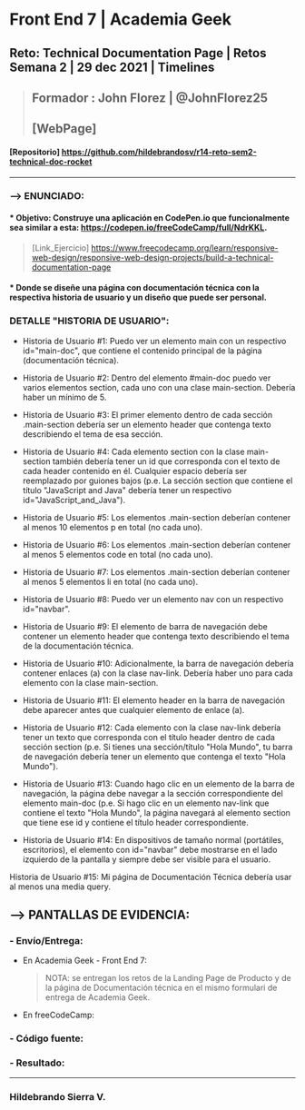 # Front End 7 | Academia Geek
## Reto: Technical Documentation Page | Retos Semana 2 | 29 dec 2021 | Timelines

> ## Formador : John Florez | @JohnFlorez25
> ## [WebPage] 
#### [Repositorio] https://github.com/hildebrandosv/r14-reto-sem2-technical-doc-rocket
___
### --> ENUNCIADO:
#### * Objetivo: Construye una aplicación en CodePen.io que funcionalmente sea similar a esta: https://codepen.io/freeCodeCamp/full/NdrKKL.
> [Link_Ejercicio] https://www.freecodecamp.org/learn/responsive-web-design/responsive-web-design-projects/build-a-technical-documentation-page
#### * Donde se diseñe una página con documentación técnica con la respectiva historia de usuario y un diseño que puede ser personal.
### DETALLE "HISTORIA DE USUARIO":
* Historia de Usuario #1: Puedo ver un elemento main con un respectivo id="main-doc", que contiene el contenido principal de la página (documentación técnica).

* Historia de Usuario #2: Dentro del elemento #main-doc puedo ver varios elementos section, cada uno con una clase main-section. Debería haber un mínimo de 5.

* Historia de Usuario #3: El primer elemento dentro de cada sección .main-section debería ser un elemento header que contenga texto describiendo el tema de esa sección.

* Historia de Usuario #4: Cada elemento section con la clase main-section también debería tener un id que corresponda con el texto de cada header contenido en él. Cualquier espacio debería ser reemplazado por guiones bajos (p.e. La sección section que contiene el título "JavaScript and Java" debería tener un respectivo id="JavaScript_and_Java").

* Historia de Usuario #5: Los elementos .main-section deberían contener al menos 10 elementos p en total (no cada uno).

* Historia de Usuario #6: Los elementos .main-section deberían contener al menos 5 elementos code en total (no cada uno).

* Historia de Usuario #7: Los elementos .main-section deberían contener al menos 5 elementos li en total (no cada uno).

* Historia de Usuario #8: Puedo ver un elemento nav con un respectivo id="navbar".

* Historia de Usuario #9: El elemento de barra de navegación debe contener un elemento header que contenga texto describiendo el tema de la documentación técnica.

* Historia de Usuario #10: Adicionalmente, la barra de navegación debería contener enlaces (a) con la clase nav-link. Debería haber uno para cada elemento con la clase main-section.

* Historia de Usuario #11: El elemento header en la barra de navegación debe aparecer antes que cualquier elemento de enlace (a).

* Historia de Usuario #12: Cada elemento con la clase nav-link debería tener un texto que corresponda con el título header dentro de cada sección section (p.e. Si tienes una sección/título "Hola Mundo", tu barra de navegación debería tener un elemento que contenga el texto "Hola Mundo").

* Historia de Usuario #13: Cuando hago clic en un elemento de la barra de navegación, la página debe navegar a la sección correspondiente del elemento main-doc (p.e. Si hago clic en un elemento nav-link que contiene el texto "Hola Mundo", la página navegará al elemento section que tiene ese id y contiene el título header correspondiente.

* Historia de Usuario #14: En dispositivos de tamaño normal (portátiles, escritorios), el elemento con id="navbar" debe mostrarse en el lado izquierdo de la pantalla y siempre debe ser visible para el usuario.

Historia de Usuario #15: Mi página de Documentación Técnica debería usar al menos una media query.
## --> PANTALLAS DE EVIDENCIA:

### - Envío/Entrega:
+ En Academia Geek - Front End 7:

   > NOTA: se entregan los retos de la Landing Page de Producto y de la página de Documentación técnica en el mismo formulari de entrega de Academia Geek.

+ En freeCodeCamp:

### - Código fuente:

### - Resultado:

___
### Hildebrando Sierra V.

